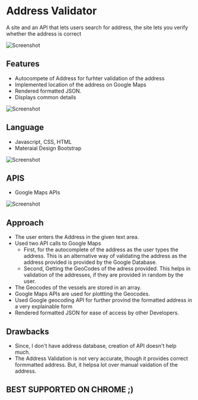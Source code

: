 # Address Validator
 A site and an API that lets users search for address, the site lets you verify whether the address is correct
 
![Screenshot](https://github.com/himanshukumar660/Address-Validation/blob/master/Screenshots/map.png)

## Features
- Autocompete of Address for furhter validation of the address 
- Implemented location of the address on Google Maps
- Rendered formatted JSON.
- Displays common details

![Screenshot](https://github.com/himanshukumar660/Address-Validation/blob/master/Screenshots/vert.png)

## Language
- Javascript, CSS, HTML
- Materaial Design Bootstrap

![Screenshot](https://github.com/himanshukumar660/Address-Validation/blob/master/Screenshots/verf.png)

## APIS
- Google Maps APIs

![Screenshot](https://github.com/himanshukumar660/Address-Validation/blob/master/Screenshots/json.png)

## Approach
- The user enters the Address in the given text area.
- Used two API calls to Google Maps
  - First, for the autocomplete of the address as the user types the address. This is an alternative way of validating the address as the address provided is provided by the Google Database.
  - Second, Getting the GeoCodes of the adress provided. This helps in validation of the addresses, if they are provided in random by the user.
- The Geocodes of the vessels are stored in an array.
- Google Maps APIs are used for plottting the Geocodes.
- Used Google geocoding API for further provind the formatted address in a very explainable form
- Rendered formatted JSON for ease of access by other Developers.

## Drawbacks
- Since, I don't have address database, creation of API doesn't help much.
- The Address Validation is not very accurate, though it provides correct formmatted address. But, it helpsa lot over manual vaidation of the address.

## BEST SUPPORTED ON CHROME ;)
